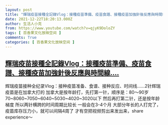 ```yaml
---
layout: post
title: "輝瑞疫苗接種全記錄Vlog：接種疫苗準備、疫苗食譜、接種疫苗加強針後反應與時間線…."
date: 2021-12-22T18:20:13.000Z
author: 生活人小克
from: https://www.youtube.com/watch?v=qjyK9DoloZY
tags: [ 百香果文化放映空间 ]
comments: True
categories: [ 百香果文化放映空间 ]
---
```

<!--1640197213000-->
[輝瑞疫苗接種全記錄Vlog：接種疫苗準備、疫苗食譜、接種疫苗加強針後反應與時間線….](https://www.youtube.com/watch?v=qjyK9DoloZY)
------

<div>
辉瑞疫苗接种全纪录Vlog：接种疫苗准备、食谱、接种反应、时间线……2针辉瑞疫苗是在加拿大打的 加拿大是按年龄打，先打第一针，顺序是：80～90岁70~8060~7050~6040~5030~4020~3020以下 然后再打第二针，还是按年龄梯度 所以两针横跨的时间周期比较长 一般会在3-4个月 大部分年长的人打完了，疫苗库存压力小，就可以间隔4周了 才有空把视频剪出来发出来，share experience～
</div>
